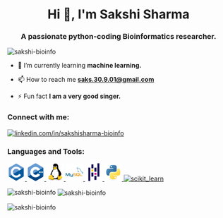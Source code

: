 <h1 align="center">Hi 👋, I'm Sakshi Sharma</h1>
<h3 align="center">A passionate python-coding Bioinformatics researcher.</h3>

<p align="left"> <img src="https://komarev.com/ghpvc/?username=sakshi-bioinfo&label=Profile%20views&color=0e75b6&style=flat" alt="sakshi-bioinfo" /> </p>

- 🌱 I’m currently learning **machine learning.**

- 📫 How to reach me **saks.30.9.01@gmail.com**

- ⚡ Fun fact **I am a very good singer.**

<h3 align="left">Connect with me:</h3>
<p align="left">
<a href="https://linkedin.com/in/linkedin.com/in/sakshisharma-bioinfo" target="blank"><img align="center" src="https://raw.githubusercontent.com/rahuldkjain/github-profile-readme-generator/master/src/images/icons/Social/linked-in-alt.svg" alt="linkedin.com/in/sakshisharma-bioinfo" height="30" width="40" /></a>
</p>

<h3 align="left">Languages and Tools:</h3>
<p align="left"> <a href="https://www.cprogramming.com/" target="_blank" rel="noreferrer"> <img src="https://raw.githubusercontent.com/devicons/devicon/master/icons/c/c-original.svg" alt="c" width="40" height="40"/> </a> <a href="https://www.w3schools.com/cpp/" target="_blank" rel="noreferrer"> <img src="https://raw.githubusercontent.com/devicons/devicon/master/icons/cplusplus/cplusplus-original.svg" alt="cplusplus" width="40" height="40"/> </a> <a href="https://www.linux.org/" target="_blank" rel="noreferrer"> <img src="https://raw.githubusercontent.com/devicons/devicon/master/icons/linux/linux-original.svg" alt="linux" width="40" height="40"/> </a> <a href="https://www.mysql.com/" target="_blank" rel="noreferrer"> <img src="https://raw.githubusercontent.com/devicons/devicon/master/icons/mysql/mysql-original-wordmark.svg" alt="mysql" width="40" height="40"/> </a> <a href="https://pandas.pydata.org/" target="_blank" rel="noreferrer"> <img src="https://raw.githubusercontent.com/devicons/devicon/2ae2a900d2f041da66e950e4d48052658d850630/icons/pandas/pandas-original.svg" alt="pandas" width="40" height="40"/> </a> <a href="https://www.python.org" target="_blank" rel="noreferrer"> <img src="https://raw.githubusercontent.com/devicons/devicon/master/icons/python/python-original.svg" alt="python" width="40" height="40"/> </a> <a href="https://scikit-learn.org/" target="_blank" rel="noreferrer"> <img src="https://upload.wikimedia.org/wikipedia/commons/0/05/Scikit_learn_logo_small.svg" alt="scikit_learn" width="40" height="40"/> </a> </p>

<p><img align="left" src="https://github-readme-stats.vercel.app/api/top-langs?username=sakshi-bioinfo&show_icons=true&locale=en&layout=compact" alt="sakshi-bioinfo" /></p>

<p>&nbsp;<img align="center" src="https://github-readme-stats.vercel.app/api?username=sakshi-bioinfo&show_icons=true&locale=en" alt="sakshi-bioinfo" /></p>

<p><img align="center" src="https://github-readme-streak-stats.herokuapp.com/?user=sakshi-bioinfo&" alt="sakshi-bioinfo" /></p>
